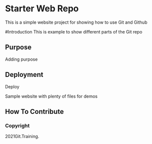 # Starter Web Repo

This is a simple website project for
showing how to use Git and Github

#Introduction
This is example to show different parts
of the Git repo

## Purpose
Adding purpose


## Deployment
Deploy


Sample website with plenty of files for demos

## How To Contribute

### Copyright

2021Git.Training.
